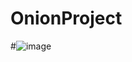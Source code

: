# OnionProject
#![image](https://user-images.githubusercontent.com/108390580/191645781-a5ccb792-34b8-476a-b92d-d41cba127620.png)
